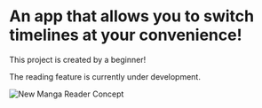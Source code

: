 <h1>An app that allows you to switch timelines at your convenience!</h1>

<p>This project is created by a beginner!

The reading feature is currently under development.</p>

![New Manga Reader Concept](https://github.com/Loup-1234/An-Other-Manga-App/assets/86883476/1f3808b7-6d53-4f49-b023-eeb88261dfba)
